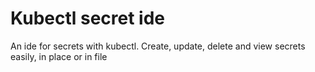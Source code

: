 # Kubectl secret ide

An ide for secrets with kubectl. Create, update, delete and view secrets easily, in place or in file